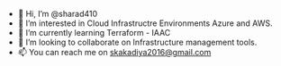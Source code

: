 - 👋 Hi, I’m @sharad410
- 👀 I’m interested in Cloud Infrastructre Environments Azure and AWS.
- 🌱 I’m currently learning Terraform - IAAC 
- 💞️ I’m looking to collaborate on Infrastructure management tools.
- 📫 You can reach me on skakadiya2016@gmail.com

<!---
sharad410/sharad410 is a ✨ special ✨ repository because its `README.md` (this file) appears on your GitHub profile.
You can click the Preview link to take a look at your changes.
--->
